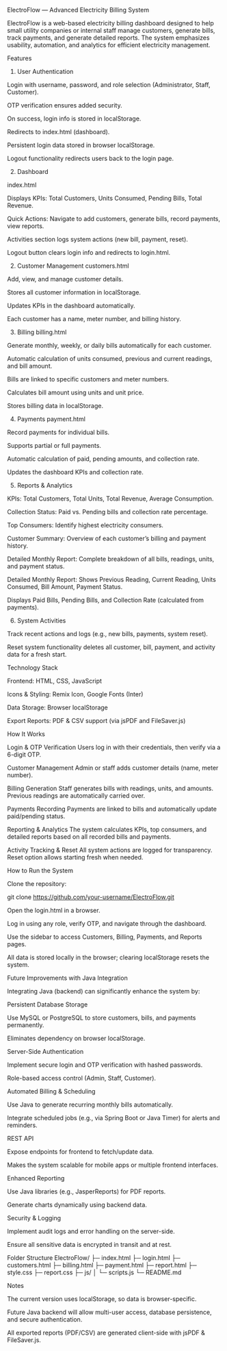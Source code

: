 ElectroFlow — Advanced Electricity Billing System

ElectroFlow is a web-based electricity billing dashboard designed to help small utility companies or internal staff manage customers, generate bills, track payments, and generate detailed reports. The system emphasizes usability, automation, and analytics for efficient electricity management.

Features
1. User Authentication

Login with username, password, and role selection (Administrator, Staff, Customer).

OTP verification ensures added security.

On success, login info is stored in localStorage.

Redirects to index.html (dashboard).

Persistent login data stored in browser localStorage.

Logout functionality redirects users back to the login page.

2. Dashboard

index.html

Displays KPIs: Total Customers, Units Consumed, Pending Bills, Total Revenue.

Quick Actions: Navigate to add customers, generate bills, record payments, view reports.

Activities section logs system actions (new bill, payment, reset).

Logout button clears login info and redirects to login.html.

2. Customer Management
customers.html

Add, view, and manage customer details.

Stores all customer information in localStorage.

Updates KPIs in the dashboard automatically.

Each customer has a name, meter number, and billing history.

3. Billing
billing.html

Generate monthly, weekly, or daily bills automatically for each customer.

Automatic calculation of units consumed, previous and current readings, and bill amount.

Bills are linked to specific customers and meter numbers.

Calculates bill amount using units and unit price.

Stores billing data in localStorage.

4. Payments
payment.html

Record payments for individual bills.

Supports partial or full payments.

Automatic calculation of paid, pending amounts, and collection rate.

Updates the dashboard KPIs and collection rate.

5. Reports & Analytics

KPIs: Total Customers, Total Units, Total Revenue, Average Consumption.

Collection Status: Paid vs. Pending bills and collection rate percentage.

Top Consumers: Identify highest electricity consumers.

Customer Summary: Overview of each customer’s billing and payment history.

Detailed Monthly Report: Complete breakdown of all bills, readings, units, and payment status.

Detailed Monthly Report: Shows Previous Reading, Current Reading, Units Consumed, Bill Amount, Payment Status.

Displays Paid Bills, Pending Bills, and Collection Rate (calculated from payments).

6. System Activities

Track recent actions and logs (e.g., new bills, payments, system reset).

Reset system functionality deletes all customer, bill, payment, and activity data for a fresh start.

Technology Stack

Frontend: HTML, CSS, JavaScript

Icons & Styling: Remix Icon, Google Fonts (Inter)

Data Storage: Browser localStorage

Export Reports: PDF & CSV support (via jsPDF and FileSaver.js)

How It Works

Login & OTP Verification
Users log in with their credentials, then verify via a 6-digit OTP.

Customer Management
Admin or staff adds customer details (name, meter number).

Billing Generation
Staff generates bills with readings, units, and amounts. Previous readings are automatically carried over.

Payments Recording
Payments are linked to bills and automatically update paid/pending status.

Reporting & Analytics
The system calculates KPIs, top consumers, and detailed reports based on all recorded bills and payments.

Activity Tracking & Reset
All system actions are logged for transparency. Reset option allows starting fresh when needed.

How to Run the System

Clone the repository:

git clone https://github.com/your-username/ElectroFlow.git


Open the login.html in a browser.

Log in using any role, verify OTP, and navigate through the dashboard.

Use the sidebar to access Customers, Billing, Payments, and Reports pages.

All data is stored locally in the browser; clearing localStorage resets the system.

Future Improvements with Java Integration

Integrating Java (backend) can significantly enhance the system by:

Persistent Database Storage

Use MySQL or PostgreSQL to store customers, bills, and payments permanently.

Eliminates dependency on browser localStorage.

Server-Side Authentication

Implement secure login and OTP verification with hashed passwords.

Role-based access control (Admin, Staff, Customer).

Automated Billing & Scheduling

Use Java to generate recurring monthly bills automatically.

Integrate scheduled jobs (e.g., via Spring Boot or Java Timer) for alerts and reminders.

REST API

Expose endpoints for frontend to fetch/update data.

Makes the system scalable for mobile apps or multiple frontend interfaces.

Enhanced Reporting

Use Java libraries (e.g., JasperReports) for PDF reports.

Generate charts dynamically using backend data.

Security & Logging

Implement audit logs and error handling on the server-side.

Ensure all sensitive data is encrypted in transit and at rest.

Folder Structure
ElectroFlow/
├─ index.html
├─ login.html
├─ customers.html
├─ billing.html
├─ payment.html
├─ report.html
├─ style.css
├─ report.css
├─ js/
│  └─ scripts.js
└─ README.md

Notes

The current version uses localStorage, so data is browser-specific.

Future Java backend will allow multi-user access, database persistence, and secure authentication.

All exported reports (PDF/CSV) are generated client-side with jsPDF & FileSaver.js.